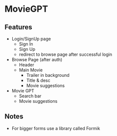 # MovieGPT

## Features

- Login/SignUp page
  - Sign In
  - Sign Up
  - redirect to browse page after successful login
- Browse Page (after auth)
  - Header
  - Main Movie
    - Trailer in background
    - Title & desc
    - Movie suggestions
- Movie GPT
  - Search bar
  - Movie suggestions

## Notes

- For bigger forms use a library called Formik
